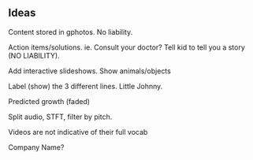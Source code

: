 ## Ideas

Content stored in gphotos. No liability.

Action items/solutions. ie. Consult your doctor? Tell kid to tell you a story (NO LIABILITY).

Add interactive slideshows. Show animals/objects

Label (show) the 3 different lines. Little Johnny.

Predicted growth (faded)

Split audio, STFT, filter by pitch.


Videos are not indicative of their full vocab

Company Name?
